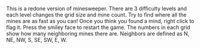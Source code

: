 This is a redone version of minesweeper. There are 3 difficulty levels and each level changes the grid size and mine count. 
Try to find where all the mines are as fast as you can! Once you think you found a mind, right click to flag it. 
Press the smiley face to restart the game. 
The numbers in each grid show how many neighboring mines there are. 
Neighbors are defined as N, NE, NW, S, SE, SW, E, W. 
